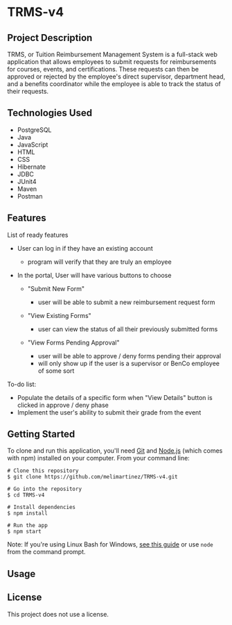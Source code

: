 # TRMS-v4

## Project Description

TRMS, or Tuition Reimbursement Management System is a full-stack web application that allows employees to submit requests for reimbursements for courses, events, and certifications. These requests can then be approved or rejected by the employee's direct supervisor, department head, and a benefits coordinator while the employee is able to track the status of their requests.

## Technologies Used

- PostgreSQL
- Java
- JavaScript
- HTML
- CSS
- Hibernate
- JDBC
- JUnit4
- Maven
- Postman

## Features

List of ready features

- User can log in if they have an existing account
  - program will verify that they are truly an employee
 
- In the portal, User will have various buttons to choose
  - "Submit New Form"
    - user will be able to submit a new reimbursement request form
    
  - "View Existing Forms"
    - user can view the status of all their previously submitted forms
    
  - "View Forms Pending Approval"
    - user will be able to approve / deny forms pending their approval
    - will only show up if the user is a supervisor or BenCo employee of some sort

To-do list:
- Populate the details of a specific form when "View Details" button is clicked in approve / deny phase
- Implement the user's ability to submit their grade from the event

## Getting Started

To clone and run this application, you'll need [Git](https://git-scm.com/) and [Node.js](https://nodejs.org/en/download/) (which comes with npm) installed on your computer. From your command line:

```
# Clone this repository
$ git clone https://github.com/melimartinez/TRMS-v4.git

# Go into the repository
$ cd TRMS-v4

# Install dependencies
$ npm install

# Run the app
$ npm start
```

Note: If you're using Linux Bash for Windows, [see this guide](https://www.howtogeek.com/261575/how-to-run-graphical-linux-desktop-applications-from-windows-10s-bash-shell/) or use `node` from the command prompt.

## Usage


## License
This project does not use a license.
